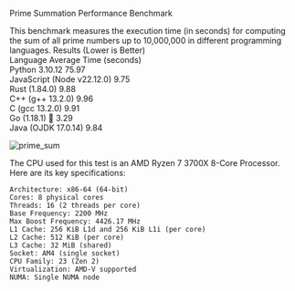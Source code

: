 
Prime Summation Performance Benchmark

This benchmark measures the execution time (in seconds) for computing the sum of all prime numbers up to 10,000,000 in different programming languages.
Results (Lower is Better)  
Language	Average Time (seconds)  
Python 3.10.12	75.97  
JavaScript (Node v22.12.0)	9.75  
Rust (1.84.0)	9.88  
C++ (g++ 13.2.0)	9.96  
C (gcc 13.2.0)	9.91  
Go (1.18.1)	🚀 3.29  
Java (OJDK 17.0.14)	9.84  

![prime_sum](https://github.com/user-attachments/assets/16affc00-eb93-41cb-bfae-be48230163d0)


The CPU used for this test is an AMD Ryzen 7 3700X 8-Core Processor. Here are its key specifications:

    Architecture: x86-64 (64-bit)
    Cores: 8 physical cores
    Threads: 16 (2 threads per core)
    Base Frequency: 2200 MHz
    Max Boost Frequency: 4426.17 MHz
    L1 Cache: 256 KiB L1d and 256 KiB L1i (per core)
    L2 Cache: 512 KiB (per core)
    L3 Cache: 32 MiB (shared)
    Socket: AM4 (single socket)
    CPU Family: 23 (Zen 2)
    Virtualization: AMD-V supported
    NUMA: Single NUMA node
